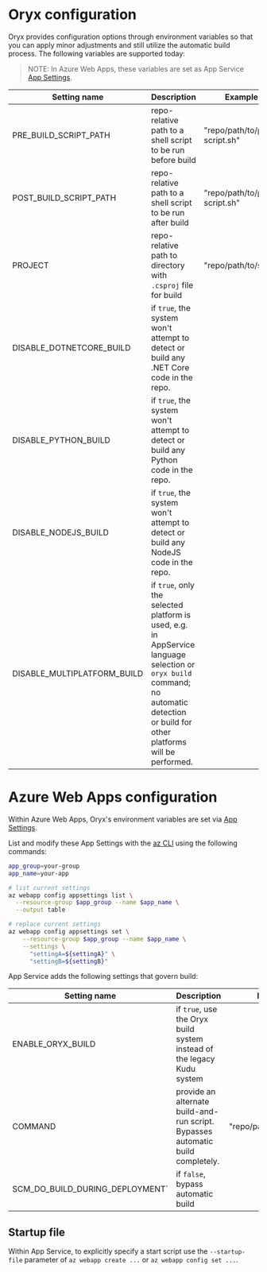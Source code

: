 # Oryx configuration

Oryx provides configuration options through environment variables so that you
can apply minor adjustments and still utilize the automatic build process. The following variables are supported today:

> NOTE: In Azure Web Apps, these variables are set as App Service [App Settings][].

Setting name                     | Description                                                    | Example
---------------------------------|----------------------------------------------------------------|------------
PRE\_BUILD\_SCRIPT\_PATH         | repo-relative path to a shell script to be run before build    | "repo/path/to/pre-script.sh"
POST\_BUILD\_SCRIPT\_PATH        | repo-relative path to a shell script to be run after build     | "repo/path/to/post-script.sh"
PROJECT                          | repo-relative path to directory with `.csproj` file for build  | "repo/path/to/src"
DISABLE\_DOTNETCORE\_BUILD       | if `true`, the system won't attempt to detect or build any .NET Core code in the repo. |
DISABLE\_PYTHON\_BUILD           | if `true`, the system won't attempt to detect or build any Python code in the repo. |
DISABLE\_NODEJS\_BUILD           | if `true`, the system won't attempt to detect or build any NodeJS code in the repo. |
DISABLE\_MULTIPLATFORM\_BUILD    | if `true`, only the selected platform is used, e.g. in AppService language selection or `oryx build` command; no automatic detection or build for other platforms will be performed. |

# Azure Web Apps configuration

Within Azure Web Apps, Oryx's environment variables are set via [App
Settings][].

List and modify these App Settings with the [az CLI][] using the following
commands:

```bash
app_group=your-group
app_name=your-app

# list current settings
az webapp config appsettings list \
  --resource-group $app_group --name $app_name \
  --output table

# replace current settings
az webapp config appsettings set \
    --resource-group $app_group --name $app_name \
    --settings \
      "settingA=${settingA}" \
      "settingB=${settingB}"
```

App Service adds the following settings that govern build:

Setting name                     | Description                                                    | Example
---------------------------------|----------------------------------------------------------------|------------
ENABLE\_ORYX\_BUILD              | if `true`, use the Oryx build system instead of the legacy Kudu system | 
COMMAND                          | provide an alternate build-and-run script. Bypasses automatic build completely. | "repo/path/to/script.sh"
SCM\_DO\_BUILD\_DURING\_DEPLOYMENT` | if `false`, bypass automatic build | 

## Startup file

Within App Service, to explicitly specify a start script use the
`--startup-file` parameter of `az webapp create ...` or `az webapp config set
...`.

[App Settings]: https://docs.microsoft.com/en-us/azure/app-service/web-sites-configure#app-settings
[az CLI]: https://github.com/Azure/azure-cli
